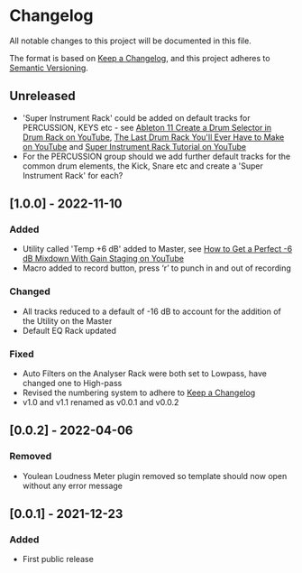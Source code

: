 # Changelog

All notable changes to this project will be documented in this file.

The format is based on [Keep a Changelog](https://keepachangelog.com/en/1.0.0/),
and this project adheres to [Semantic Versioning](https://semver.org/spec/v2.0.0.html).

## Unreleased

- 'Super Instrument Rack' could be added on default tracks for PERCUSSION, KEYS etc - see [Ableton 11 Create a Drum Selector in Drum Rack on YouTube](https://www.youtube.com/watch?v=k6o83jFjiPo&list=PL6f18ohG-J_LVkv0bq7N-yqpMhJm7pLCl), [The Last Drum Rack You'll Ever Have to Make on YouTube](https://www.youtube.com/watch?v=8TO3z8LtP5U&list=PL6f18ohG-J_LVkv0bq7N-yqpMhJm7pLCl) and [Super Instrument Rack Tutorial on YouTube](https://www.youtube.com/watch?v=PwLmS1dAyNg&list=PL6f18ohG-J_J764vWhJJJXiDjYaNBt8I3)
- For the PERCUSSION group should we add further default tracks for the common drum elements, the Kick, Snare etc and create a 'Super Instrument Rack' for each?

## [1.0.0] - 2022-11-10

### Added

- Utility called 'Temp +6 dB' added to Master, see [How to Get a Perfect -6 dB Mixdown With Gain Staging on YouTube](https://www.youtube.com/watch?v=nM3cjFmjOi0&list=PL6f18ohG-J_J764vWhJJJXiDjYaNBt8I3)
- Macro added to record button, press ‘r’ to punch in and out of recording

### Changed

- All tracks reduced to a default of -16 dB to account for the addition of the Utility on the Master
- Default EQ Rack updated

### Fixed

- Auto Filters on the Analyser Rack were both set to Lowpass, have changed one to High-pass
- Revised the numbering system to adhere to [Keep a Changelog](https://keepachangelog.com/en/1.0.0/)
- v1.0 and v1.1 renamed as v0.0.1 and v0.0.2

## [0.0.2] - 2022-04-06

### Removed

- Youlean Loudness Meter plugin removed so template should now open without any error message 

## [0.0.1] - 2021-12-23

### Added

- First public release
